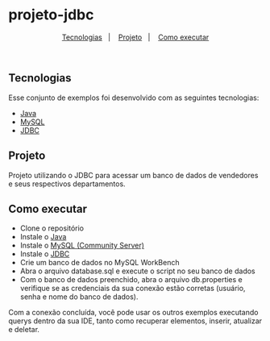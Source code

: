 # projeto-jdbc
<p align="center">
  <a href="#-tecnologias">Tecnologias</a>&nbsp;&nbsp;&nbsp;|&nbsp;&nbsp;&nbsp;
  <a href="#-projeto">Projeto</a>&nbsp;&nbsp;&nbsp;|&nbsp;&nbsp;&nbsp;
  <a href="#-como-executar">Como executar</a>
</p>

<br>

## Tecnologias

Esse conjunto de exemplos foi desenvolvido com as seguintes tecnologias:

- [Java](https://reactjs.org)
- [MySQL](https://www.mysql.com/)
- [JDBC](https://dev.mysql.com/downloads/connector/j/?os=26)

## Projeto

Projeto utilizando o JDBC para acessar um banco de dados de vendedores e seus respectivos departamentos.

## Como executar

- Clone o repositório
- Instale o [Java](https://www.java.com/en/)
- Instale o [MySQL (Community Server)](https://dev.mysql.com/downloads/mysql/)
- Instale o [JDBC](https://dev.mysql.com/downloads/connector/j/?os=26)
- Crie um banco de dados no MySQL WorkBench
- Abra o arquivo database.sql e execute o script no seu banco de dados
- Com o banco de dados preenchido, abra o arquivo db.properties e verifique se 
as credenciais da sua conexão estão corretas (usuário, senha e nome do banco de dados).


Com a conexão concluída, você pode usar os outros exemplos executando querys dentro da sua IDE, tanto como
recuperar elementos, inserir, atualizar e deletar.
